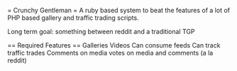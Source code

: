 = Crunchy Gentleman =
A ruby based system to beat the features of a lot of PHP based gallery and
traffic trading scripts.

Long term goal: something between reddit and a traditional TGP

== Required Features ==
Galleries
Videos
Can consume feeds
Can track traffic trades
Comments on media
votes on media and comments (a la reddit)